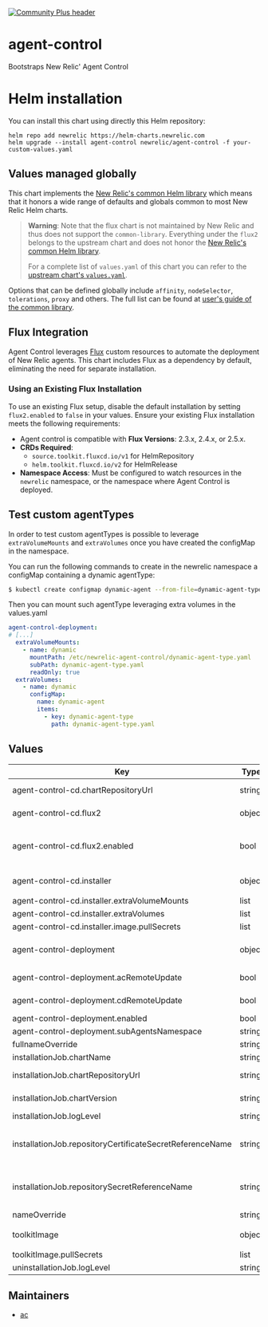 [![Community Plus header](https://github.com/newrelic/opensource-website/raw/master/src/images/categories/Community_Plus.png)](https://opensource.newrelic.com/oss-category/#community-plus)

# agent-control

Bootstraps New Relic' Agent Control

# Helm installation

You can install this chart using directly this Helm repository:

```shell
helm repo add newrelic https://helm-charts.newrelic.com
helm upgrade --install agent-control newrelic/agent-control -f your-custom-values.yaml
```

## Values managed globally

This chart implements the [New Relic's common Helm library](https://github.com/newrelic/helm-charts/tree/master/library/common-library) which
means that it honors a wide range of defaults and globals common to most New Relic Helm charts.

> **Warning**: Note that the flux chart is not maintained by New Relic and thus does not support the `common-library`. Everything under the
`flux2` belongs to the upstream chart and does not honor the [New Relic's common Helm library](https://github.com/newrelic/helm-charts/tree/master/library/common-library).
>
> For a complete list of `values.yaml` of this chart you can refer to the [upstream chart's `values.yaml`](https://github.com/fluxcd-community/helm-charts/blob/flux2-2.10.2/charts/flux2/values.yaml).

Options that can be defined globally include `affinity`, `nodeSelector`, `tolerations`, `proxy` and others. The full list can be found at
[user's guide of the common library](https://github.com/newrelic/helm-charts/blob/master/library/common-library/README.md).

## Flux Integration

Agent Control leverages [Flux](https://github.com/fluxcd/flux2) custom resources to automate the deployment of New Relic agents. This chart includes Flux as a dependency by default, eliminating the need for separate installation.

### Using an Existing Flux Installation

To use an existing Flux setup, disable the default installation by setting `flux2.enabled` to `false` in your values. Ensure your existing Flux installation meets the following requirements:

- Agent control is compatible with **Flux Versions**: 2.3.x, 2.4.x, or 2.5.x.
- **CRDs Required**:
  - `source.toolkit.fluxcd.io/v1` for HelmRepository
  - `helm.toolkit.fluxcd.io/v2` for HelmRelease
- **Namespace Access**: Must be configured to watch resources in the `newrelic` namespace, or the namespace where Agent Control is deployed.

## Test custom agentTypes

In order to test custom agentTypes is possible to leverage `extraVolumeMounts` and `extraVolumes` once you have created the configMap in the namespace.

You can run the following commands to create in the newrelic namespace a configMap containing a dynamic agentType:
```bash
$ kubectl create configmap dynamic-agent --from-file=dynamic-agent-type=./local/values-dynamic-agent-type.yaml -n default
```

Then you can mount such agentType leveraging extra volumes in the values.yaml
```yaml
agent-control-deployment:
# [...]
  extraVolumeMounts:
    - name: dynamic
      mountPath: /etc/newrelic-agent-control/dynamic-agent-type.yaml
      subPath: dynamic-agent-type.yaml
      readOnly: true
  extraVolumes:
    - name: dynamic
      configMap:
        name: dynamic-agent
        items:
          - key: dynamic-agent-type
            path: dynamic-agent-type.yaml
```

## Values

| Key | Type | Default | Description |
|-----|------|---------|-------------|
| agent-control-cd.chartRepositoryUrl | string | `"https://helm-charts.newrelic.com"` | The repository URL from where the `agent-control-cd` chart will be installed. |
| agent-control-cd.flux2 | object | See `values.yaml` | Values for the Flux chart. Ref.: https://github.com/newrelic/helm-charts/blob/master/charts/agent-control-cd/values.yaml |
| agent-control-cd.flux2.enabled | bool | `true` | Enable or disable FluxCD installation. New Relic's Agent Control need Flux to work, but the user can use an already existing Flux deployment. With that use case, the use can disable Flux and use this chart to only install the CRs to deploy the Agent Control. |
| agent-control-cd.installer | object | `{"extraEnv":[],"extraVolumeMounts":[],"extraVolumes":[],"image":{"pullPolicy":"IfNotPresent","pullSecrets":[],"registry":null,"repository":"alpine/helm","tag":"3.17.1"}}` | The image that contains the necessary tools to install and uninstall agent control cd chart. |
| agent-control-cd.installer.extraVolumeMounts | list | `[]` | Defines where to mount volumes specified with `extraVolumes` |
| agent-control-cd.installer.extraVolumes | list | `[]` | Volumes to mount in the containers |
| agent-control-cd.installer.image.pullSecrets | list | `[]` | The secrets that are needed to pull images from a custom registry. |
| agent-control-deployment | object | See `values.yaml` | Values for the agent-control-deployment chart. Ref.: https://github.com/newrelic/helm-charts/blob/master/charts/agent-control-deployment/values.yaml |
| agent-control-deployment.acRemoteUpdate | bool | "true" | enables or disables remote update from Fleet Control for the agent-control-deployment chart |
| agent-control-deployment.cdRemoteUpdate | bool | "true" | enables or disables remote update from Fleet Control for the agent-control-cd chart |
| agent-control-deployment.enabled | bool | `true` | Enable the installation of the Agent Control. |
| agent-control-deployment.subAgentsNamespace | string | "newrelic" | Namespace where the sub-agents will be deployed. |
| fullnameOverride | string | `""` | Override the full name of the release |
| installationJob.chartName | string | agent-control-deployment | The name of the chart that will be installed by the installation job. |
| installationJob.chartRepositoryUrl | string | `"https://helm-charts.newrelic.com"` | The repository URL from where the `agent-control-deployment` chart will be installed. |
| installationJob.chartVersion | string | The Chart.appVersion | The version of the Agent Control chart that will be installed by the installation job. |
| installationJob.logLevel | string | info | Log level for the installation job. |
| installationJob.repositoryCertificateSecretReferenceName | string | `nil` | Optional name of the secret containing TLS certificates for the Helm repository. Ref.: https://fluxcd.io/flux/components/source/helmrepositories/#cert-secret-reference |
| installationJob.repositorySecretReferenceName | string | `nil` | Optional name of the secret containing credentials for the Helm repository. Ref.: https://fluxcd.io/flux/components/source/helmrepositories/#secret-reference |
| nameOverride | string | `""` | Override the name of the chart |
| toolkitImage | object | `{"pullPolicy":"IfNotPresent","pullSecrets":[],"registry":null,"repository":"newrelic/newrelic-agent-control-cli","tag":"0.44.0"}` | The image that contains the necessary tools to install and uninstall Agent Control. |
| toolkitImage.pullSecrets | list | `[]` | The secrets that are needed to pull images from a custom registry. |
| uninstallationJob.logLevel | string | info | Log level for the uninstallation job. |

## Maintainers

* [ac](https://github.com/orgs/newrelic/teams/ac/members)
